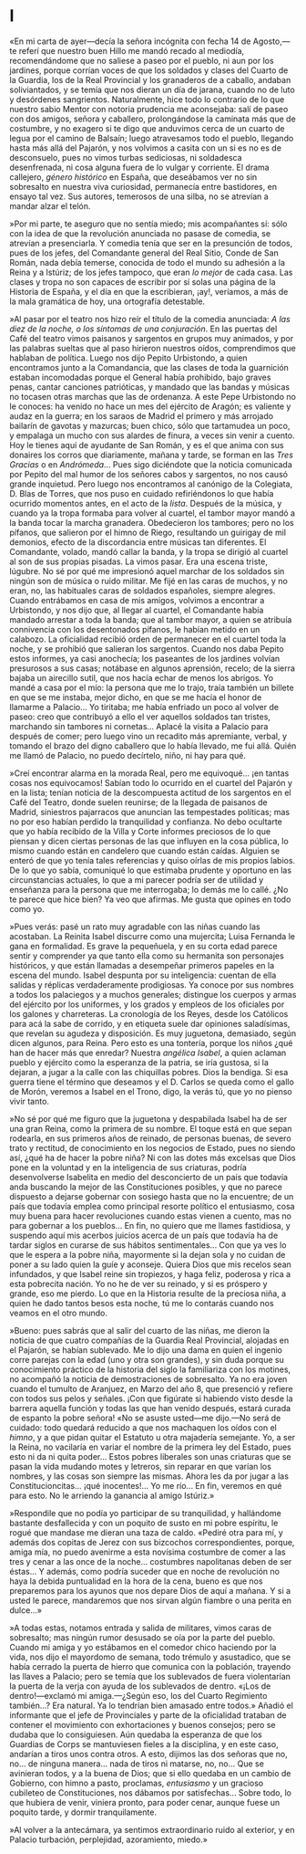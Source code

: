 # I

«En mi carta de ayer—decía la señora incógnita con fecha 14 de Agosto,—te
referí que nuestro buen Hillo me mandó recado al mediodía, recomendándome que
no saliese a paseo por el pueblo, ni aun por los jardines, porque corrían voces
de que los soldados y clases del Cuarto de la Guardia, los de la Real
Provincial y los granaderos de a caballo, andaban soliviantados, y se temía que
nos dieran un día de jarana, cuando no de luto y desórdenes sangrientos.
Naturalmente, hice todo lo contrario de lo que nuestro sabio Mentor con notoria
prudencia me aconsejaba: salí de paseo con dos amigos, señora y caballero,
prolongándose la caminata más que de costumbre, y no exagero si te digo que
anduvimos cerca de un cuarto de legua por el camino de Balsaín; luego
atravesamos todo el pueblo, llegando hasta más allá del Pajarón, y nos volvimos
a casita con un si es no es de desconsuelo, pues no vimos turbas sediciosas, ni
soldadesca desenfrenada, ni cosa alguna fuera de lo vulgar y corriente. El
drama callejero, *género histórico* en España, que deseábamos ver no sin
sobresalto en nuestra viva curiosidad, permanecía entre bastidores, en ensayo
tal vez. Sus autores, temerosos de una silba, no se atrevían a mandar alzar el
telón.

»Por mi parte, te aseguro que no sentía miedo; mis acompañantes sí: sólo con la
idea de que la revolución anunciada no pasase de comedia, se atrevían
a presenciarla. Y comedia tenía que ser en la presunción de todos, pues de los
jefes, del Comandante general del Real Sitio, Conde de San Román, nada debía
temerse, conocida de todo el mundo su adhesión a la Reina y a Istúriz; de los
jefes tampoco, que eran *lo mejor* de cada casa. Las clases y tropa no son
capaces de escribir por sí solas una página de la Historia de España, y el día
en que la escribieran, ¡ay!, veríamos, a más de la mala gramática de hoy, una
ortografía detestable.

»Al pasar por el teatro nos hizo reír el título de la comedia anunciada: *A las
diez de la noche, o los síntomas de una conjuración*. En las puertas del Café
del teatro vimos paisanos y sargentos en grupos muy animados, y por las
palabras sueltas que al paso hirieron nuestros oídos, comprendimos que hablaban
de política. Luego nos dijo Pepito Urbistondo, a quien encontramos junto a la
Comandancia, que las clases de toda la guarnición estaban incomodadas porque el
General había prohibido, bajo graves penas, cantar canciones patrióticas,
y mandado que las bandas y músicas no tocasen otras marchas que las de
ordenanza. A este Pepe Urbistondo no le conoces: ha venido no hace un mes del
ejército de Aragón; es valiente y audaz en la guerra; en los saraos de Madrid
el primero y más arrojado bailarín de gavotas y mazurcas; buen chico, sólo que
tartamudea un poco, y empalaga un mucho con sus alardes de finura, a veces sin
venir a cuento. Hoy le tienes aquí de ayudante de San Román, y es el que anima
con sus donaires los corros que diariamente, mañana y tarde, se forman en las
*Tres Gracias* o en *Andrómeda*... Pues sigo diciéndote que la noticia comunicada
por Pepito del mal humor de los señores cabos y sargentos, no nos causó grande
inquietud. Pero luego nos encontramos al canónigo de la Colegiata, D. Blas de
Torres, que nos puso en cuidado refiriéndonos lo que había ocurrido momentos
antes, en el acto de la *lista*. Después de la música, y cuando ya la tropa
formaba para volver al cuartel, el tambor mayor mandó a la banda tocar la
marcha granadera. Obedecieron los tambores; pero no los pífanos, que salieron
por el himno de Riego, resultando un guirigay de mil demonios, efecto de la
discordancia entre músicas tan diferentes. El Comandante, volado, mandó callar
la banda, y la tropa se dirigió al cuartel al son de sus propias pisadas. La
vimos pasar. Era una escena triste, lúgubre. No sé por qué me impresionó aquel
marchar de los soldados sin ningún son de música o ruido militar. Me fijé en
las caras de muchos, y no eran, no, las habituales caras de soldados españoles,
siempre alegres. Cuando entrábamos en casa de mis amigos, volvimos a encontrar
a Urbistondo, y nos dijo que, al llegar al cuartel, el Comandante había mandado
arrestar a toda la banda; que al tambor mayor, a quien se atribuía connivencia
con los desentonados pífanos, le habían metido en un calabozo. La oficialidad
recibió orden de permanecer en el cuartel toda la noche, y se prohibió que
salieran los sargentos. Cuando nos daba Pepito estos informes, ya casi
anochecía; los paseantes de los jardines volvían presurosos a sus casas;
notábase en algunos aprensión, recelo; de la sierra bajaba un airecillo sutil,
que nos hacía echar de menos los abrigos. Yo mandé a casa por el mío: la
persona que me lo trajo, traía también un billete en que se me instaba, mejor
dicho, en que se me hacía el honor de llamarme a Palacio... Yo tiritaba; me
había enfriado un poco al volver de paseo: creo que contribuyó a ello el ver
aquellos soldados tan tristes, marchando sin tambores ni cornetas... Aplacé la
visita a Palacio para después de comer; pero luego vino un recadito más
apremiante, verbal, y tomando el brazo del digno caballero que lo había
llevado, me fui allá. Quién me llamó de Palacio, no puedo decírtelo, niño, ni
hay para qué.

»Creí encontrar alarma en la morada Real, pero me equivoqué... ¡en tantas cosas
nos equivocamos! Sabían todo lo ocurrido en el cuartel del Pajarón y en la
lista; tenían noticia de la descompuesta actitud de los sargentos en el Café
del Teatro, donde suelen reunirse; de la llegada de paisanos de Madrid,
siniestros pajarracos que anuncian las tempestades políticas; mas no por eso
habían perdido la tranquilidad y confianza. No debo ocultarte que yo había
recibido de la Villa y Corte informes preciosos de lo que piensan y dicen
ciertas personas de las que influyen en la cosa pública, lo mismo cuando están
en candelero que cuando están caídas. Alguien se enteró de que yo tenía tales
referencias y quiso oírlas de mis propios labios. De lo que yo sabía, comuniqué
lo que estimaba prudente y oportuno en las circunstancias actuales, lo que a mi
parecer podría ser de utilidad y enseñanza para la persona que me interrogaba;
lo demás me lo callé. ¿No te parece que hice bien? Ya veo que afirmas. Me gusta
que opines en todo como yo.

»Pues verás: pasé un rato muy agradable con las niñas cuando las acostaban. La
Reinita Isabel discurre como una mujercita; Luisa Fernanda le gana en
formalidad. Es grave la pequeñuela, y en su corta edad parece sentir
y comprender ya que tanto ella como su hermanita son personajes históricos,
y que están llamadas a desempeñar primeros papeles en la escena del mundo.
Isabel despunta por su inteligencia: cuentan de ella salidas y réplicas
verdaderamente prodigiosas. Ya conoce por sus nombres a todos los palaciegos
y a muchos generales; distingue los cuerpos y armas del ejército por los
uniformes, y los grados y empleos de los oficiales por los galones
y charreteras. La cronología de los Reyes, desde los Católicos para acá la sabe
de corrido, y en etiqueta suele dar opiniones saladísimas, que revelan su
agudeza y disposición. Es muy juguetona, demasiado, según dicen algunos, para
Reina. Pero esto es una tontería, porque los niños ¿qué han de hacer más que
enredar? Nuestra *angélica Isabel*, a quien aclaman pueblo y ejército como la
esperanza de la patria, se iría gustosa, si la dejaran, a jugar a la calle con
las chiquillas pobres. Dios la bendiga. Si esa guerra tiene el término que
deseamos y el D. Carlos se queda como el gallo de Morón, veremos a Isabel en el
Trono, digo, la verás tú, que yo no pienso vivir tanto.

»No sé por qué me figuro que la juguetona y despabilada Isabel ha de ser una
gran Reina, como la primera de su nombre. El toque está en que sepan rodearla,
en sus primeros años de reinado, de personas buenas, de severo trato
y rectitud, de conocimiento en los negocios de Estado, pues no siendo así, ¿qué
ha de hacer la pobre niña? Ni con las dotes más excelsas que Dios pone en la
voluntad y en la inteligencia de sus criaturas, podría desenvolverse Isabelita
en medio del desconcierto de un país que todavía anda buscando la mejor de las
Constituciones posibles, y que no parece dispuesto a dejarse gobernar con
sosiego hasta que no la encuentre; de un país que todavía emplea como principal
resorte político el entusiasmo, cosa muy buena para hacer revoluciones cuando
estas vienen a cuento, mas no para gobernar a los pueblos... En fin, no quiero
que me llames fastidiosa, y suspendo aquí mis acerbos juicios acerca de un país
que todavía ha de tardar siglos en curarse de sus hábitos sentimentales... Con
que ya ves lo que le espera a la pobre niña, mayormente si la dejan sola y no
cuidan de poner a su lado quien la guíe y aconseje. Quiera Dios que mis recelos
sean infundados, y que Isabel reine sin tropiezos, y haga feliz, poderosa
y rica a esta pobrecita nación. Yo no he de ver su reinado, y si es próspero
y grande, eso me pierdo. Lo que en la Historia resulte de la preciosa niña,
a quien he dado tantos besos esta noche, tú me lo contarás cuando nos veamos en
el otro mundo.

»Bueno: pues sabrás que al salir del cuarto de las niñas, me dieron la noticia
de que cuatro compañías de la Guardia Real Provincial, alojadas en el
Pajarón, se habían sublevado. Me lo dijo una dama en quien el ingenio corre
parejas con la edad (uno y otra son grandes), y sin duda porque su
conocimiento práctico de la historia del siglo la familiariza con los motines,
no acompañó la noticia de demostraciones de sobresalto. Ya no era joven
cuando el tumulto de Aranjuez, en Marzo del año 8, que presenció y refiere
con todos sus pelos y señales. ¡Con que figúrate si habiendo visto desde la
barrera aquella función y todas las que han venido después, estará curada de
espanto la pobre señora! «No se asuste usted—me dijo.—No será de cuidado:
todo quedará reducido a que nos machaquen los oídos con el *himno*, y a que
pidan quitar el Estatuto u otra majadería semejante. Yo, a ser la Reina, no
vacilaría en variar el nombre de la primera ley del Estado, pues esto ni da ni
quita poder... Estos pobres liberales son unas criaturas que se pasan la vida
mudando motes y letreros, sin reparar en que varían los nombres, y las cosas
son siempre las mismas. Ahora les da por jugar a las Constitucioncitas... ¡qué
inocentes!... Yo me río... En fin, veremos en qué para esto. No le arriendo la
ganancia al amigo Istúriz.»

»Respondile que no podía yo participar de su tranquilidad, y hallándome
bastante desfallecida y con un poquito de susto en mi pobre espíritu, le rogué
que mandase me dieran una taza de caldo. «Pediré otra para mí, y además dos
copitas de Jerez con sus bizcochos correspondientes, porque, amiga mía, no
puedo avenirme a esta novísima costumbre de comer a las tres y cenar a las once
de la noche... costumbres napolitanas deben de ser éstas... Y además, como
podría suceder que en noche de revolución no haya la debida puntualidad en la
hora de la cena, bueno es que nos preparemos para los ayunos que nos depare
Dios de aquí a mañana. Y si a usted le parece, mandaremos que nos sirvan algún
fiambre o una perita en dulce...»

»A todas estas, notamos entrada y salida de militares, vimos caras de
sobresalto; mas ningún rumor desusado se oía por la parte del pueblo. Cuando mi
amiga y yo estábamos en el comedor chico haciendo por la vida, nos dijo el
mayordomo de semana, todo trémulo y asustadico, que se había cerrado la puerta
de hierro que comunica con la población, trayendo las llaves a Palacio; pero se
temía que los sublevados de fuera violentarían la puerta de la verja con ayuda
de los sublevados de dentro. «¡Los de dentro!—exclamó mi amiga.—¿Según eso, los
del Cuarto Regimiento también...? Era natural. Ya lo tendrían bien amasado
entre todos.» Añadió el informante que el jefe de Provinciales y parte de la
oficialidad trataban de contener el movimiento con exhortaciones y buenos
consejos; pero se dudaba que lo consiguiesen. Aún quedaba la esperanza de que
los Guardias de Corps se mantuviesen fieles a la disciplina, y en este caso,
andarían a tiros unos contra otros. A esto, dijimos las dos señoras que no,
no... de ninguna manera... nada de tiros ni matarse, no, no... Que se avinieran
todos, y a la buena de Dios; que si ello quedaba en un cambio de Gobierno, con
himno a pasto, proclamas, *entusiasmo* y un gracioso cubileteo de
Constituciones, nos dábamos por satisfechas... Sobre todo, lo que hubiera de
venir, viniera pronto, para poder cenar, aunque fuese un poquito tarde,
y dormir tranquilamente.

»Al volver a la antecámara, ya sentimos extraordinario ruido al exterior, y en
Palacio turbación, perplejidad, azoramiento, miedo.»
